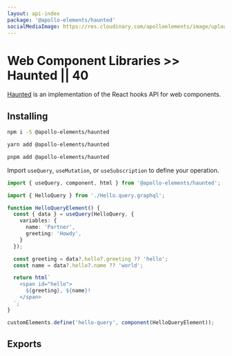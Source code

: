 ```yaml
---
layout: api-index
package: '@apollo-elements/haunted'
socialMediaImage: https://res.cloudinary.com/apolloelements/image/upload/w_1200,h_630,c_fill,q_auto,f_auto/w_600,c_fit,co_rgb:eee,g_south_west,x_60,y_200,l_text:open sans_128_bold:Haunted/w_1200,h_630,c_fill,q_auto,f_auto/w_600,c_fit,co_rgb:eee,g_south_west,x_60,y_100,l_text:open sans_78:Apollo Elements/social-template.svg
---
```

# Web Component Libraries >> Haunted || 40

[Haunted](https://github.com/matthewp/haunted) is an implementation of the React hooks API for web components.

## Installing

<code-tabs collection="package-managers" default-tab="npm">

```bash tab npm
npm i -S @apollo-elements/haunted
```

```bash tab yarn
yarn add @apollo-elements/haunted
```

```bash tab pnpm
pnpm add @apollo-elements/haunted
```

</code-tabs>

Import `useQuery`, `useMutation`, or `useSubscription` to define your operation.

```ts wcd LO2h5x8jgucn83YKGNeB src/Hello.ts
import { useQuery, component, html } from '@apollo-elements/haunted';

import { HelloQuery } from './Hello.query.graphql';

function HelloQueryElement() {
  const { data } = useQuery(HelloQuery, {
    variables: {
      name: 'Partner',
      greeting: 'Howdy',
    }
  });

  const greeting = data?.hello?.greeting ?? 'hello';
  const name = data?.hello?.name ?? 'world';

  return html`
    <span id="hello">
      ${greeting}, ${name}!
    </span>
  `;
}

customElements.define('hello-query', component(HelloQueryElement));
```

## Exports
